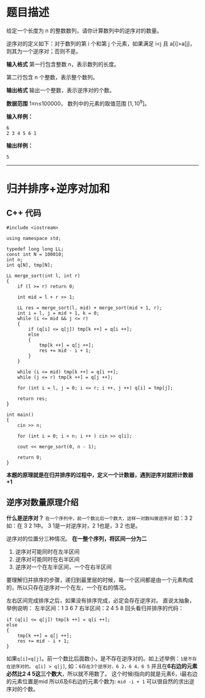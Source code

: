 # 题目描述

给定一个长度为 n 的整数数列，请你计算数列中的逆序对的数量。

逆序对的定义如下：对于数列的第 i 个和第 j 个元素，如果满足 i<j 且 a[i]>a[j]，则其为一个逆序对；否则不是。

**输入格式**
第一行包含整数 n，表示数列的长度。

第二行包含 n 个整数，表示整个数列。

**输出格式**
输出一个整数，表示逆序对的个数。

**数据范围**
1≤n≤100000，
数列中的元素的取值范围 $[1,10^9]$。

**输入样例：**
```
6
2 3 4 5 6 1
```
**输出样例：**
```
5
```

----------

# 归并排序+逆序对加和

## C++ 代码
```
#include <iostream>

using namespace std;

typedef long long LL;
const int N = 100010;
int n;
int q[N], tmp[N];

LL merge_sort(int l, int r)
{
    if (l >= r) return 0;
    
    int mid = l + r >> 1;
    
    LL res = merge_sort(l, mid) + merge_sort(mid + 1, r);
    int i = l, j = mid + 1, k = 0;
    while (i <= mid && j <= r)
    {
        if (q[i] <= q[j]) tmp[k ++] = q[i ++];
        else
        {
            tmp[k ++] = q[j ++];
            res += mid - i + 1;
        }
    }
    
    while (i <= mid) tmp[k ++] = q[i ++];
    while (j <= r) tmp[k ++] = q[j ++];
    
    for (int i = l, j = 0; i <= r; i ++, j ++) q[i] = tmp[j];
    
    return res;
}

int main()
{
    cin >> n;
    
    for (int i = 0; i < n; i ++ ) cin >> q[i];
    
    cout << merge_sort(0, n - 1);
    
    return 0;
}
```
**本题的原理就是在归并排序的过程中，定义一个计数器，遇到逆序对就把计数器+1**

## 逆序对数量原理介绍
**什么是逆序对？**
`在一个序列中，前一个数比后一个数大，这样一对数叫做逆序对`
如：3 2
如：在 3 2 1中。 3 1是一对逆序对，2 1也是，3 2 也是。

逆序对的位置分三种情况。
**在一整个序列，将区间一分为二**
1. 逆序对可能同时在左半区间
2. 逆序对可能同时在右半区间
3. 逆序对一个在左半区间，一个在右半区间

要理解归并排序的步骤，递归到最里层的时候，每一个区间都是由一个元素构成的，所以只存在逆序对一个在左，一个在右的情况。

左右区间完成排序之后，如果没有排序完成，必定会存在逆序对。
直说太抽象，举例说明：
左半区间：1 3 6 7
右半区间：2 4 5 8
回头看归并排序的代码：
```
if (q[i] <= q[j]) tmp[k ++] = q[i ++];
else
{
    tmp[k ++] = q[j ++];
    res += mid - i + 1;
}
```
如果`q[i]<q[j]`。前一个数比后面数小，是不存在逆序对的。如上述举例：`1是不存在逆序对的。`
`q[i] > q[j]`, 如：`6存在3个逆序对，6 2，6 4，6 5`
并且在**6右边的元素必然比2 4 5这三个数大**，所以就不用数了。
这个时候i指向的就是元素6，i最右边的元素位置是mid
所以6及6右边的元素个数为: `mid -i + 1`
可以很自然的求出逆序对的个数。